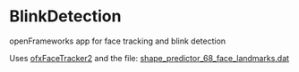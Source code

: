 # BlinkDetection
openFrameworks app for face tracking and blink detection

Uses [ofxFaceTracker2](https://github.com/HalfdanJ/ofxFaceTracker2) and the file: [shape_predictor_68_face_landmarks.dat](http://sourceforge.net/projects/dclib/files/dlib/v18.10/shape_predictor_68_face_landmarks.dat.bz2)
